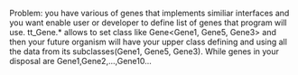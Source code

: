 Problem: you have various of genes that implements similiar interfaces and you want enable user or developer to define list of genes that program will use. tt_Gene.* allows to set class like Gene<Gene1, Gene5, Gene3> and then your future organism will have your upper class defining and using all the data from its subclasses(Gene1, Gene5, Gene3). While genes in your disposal are Gene1,Gene2,...,Gene10...